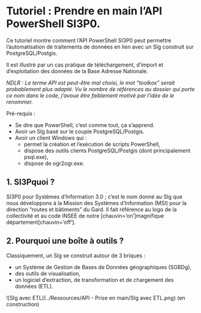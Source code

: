 # Tutoriel : Prendre en main l’API PowerShell SI3P0.

Ce tutoriel montre comment l’API PowerShell SI3P0 peut permettre l’automatisation de traitements de données en lien avec un SIg construit sur PostgreSQL/Postgis.

Il est illustré par un cas pratique de téléchargement, d’import et d’exploitation des données de la Base Adresse Nationale.

_NDLR : Le terme API est peut-être mal choisi, le mot “toolkox” serait probablement plus adapté. Vu le nombre de références au dossier qui porte ce nom dans le code, j’avoue être faiblement motivé par l’idée de le renommer._

Pré-requis :
* Se dire que PowerShell, c’est comme tout, ça s’apprend.
* Avoir un SIg basé sur le couple PostgreSQL/Postgis.
* Avoir un client Windows qui :
    * permet la création et l’exécution de scripts PowerShell,
    * dispose des outils clients PostgreSQL/Postgis (dont principalement psql.exe),
    * dispose de ogr2ogr.exe.

## 1. SI3Pquoi ?
SI3P0 pour Systèmes d’Information 3.0 ; c’est le nom donné au SIg que nous développons à la Mission des Systèmes d’Information (MSI) pour la direction “routes et bâtiments” du Gard. Il fait référence au logo de la collectivité et au code INSEE de notre [chauvin=’on’]magnifique département[chauvin=’off’].

## 2. Pourquoi une boîte à outils ?

Classiquement, un SIg se construit autour de 3 briques :
* un Système de Gestion de Bases de Données géographiques (SGBDg),
* des outils de visualisation,
* un logiciel d’extraction, de transformation et de chargement des données (ETL).

![SIg avec ETL](../Ressources/API - Prise en main/SIg avec ETL.png)
(en construction)